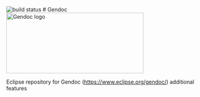 <img src="https://travis-ci.org/atosorigin/gendoc.svg?branch=master" alt="build status" />
# Gendoc
<img src="https://www.eclipse.org/gendoc/public/images/logo-gendoc.png" alt="Gendoc logo" width="363px" height="160px"/>

Eclipse repository for Gendoc (https://www.eclipse.org/gendoc/) additional features
